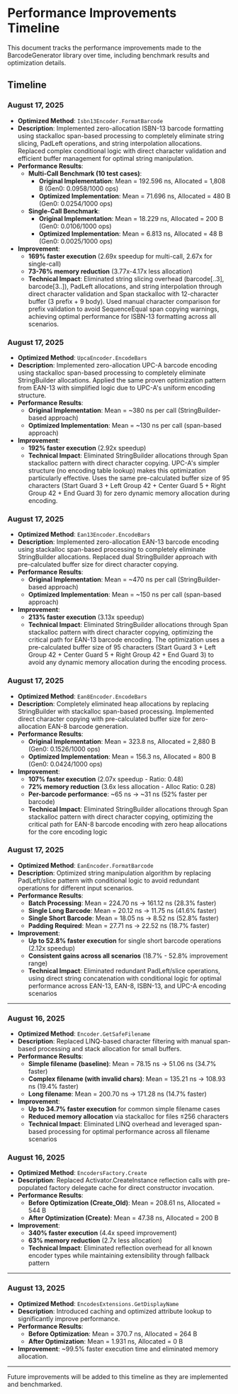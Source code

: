 # Performance Improvements Timeline

This document tracks the performance improvements made to the BarcodeGenerator library over time, including benchmark results and optimization details.

## Timeline

### August 17, 2025
- **Optimized Method**: `Isbn13Encoder.FormatBarcode`
- **Description**: Implemented zero-allocation ISBN-13 barcode formatting using stackalloc span-based processing to completely eliminate string slicing, PadLeft operations, and string interpolation allocations. Replaced complex conditional logic with direct character validation and efficient buffer management for optimal string manipulation.
- **Performance Results**:
  - **Multi-Call Benchmark (10 test cases)**:
    - **Original Implementation**: Mean = 192.596 ns, Allocated = 1,808 B (Gen0: 0.0958/1000 ops)
    - **Optimized Implementation**: Mean = 71.696 ns, Allocated = 480 B (Gen0: 0.0254/1000 ops)
  - **Single-Call Benchmark**:
    - **Original Implementation**: Mean = 18.229 ns, Allocated = 200 B (Gen0: 0.0106/1000 ops)
    - **Optimized Implementation**: Mean = 6.813 ns, Allocated = 48 B (Gen0: 0.0025/1000 ops)
- **Improvement**: 
  - **169% faster execution** (2.69x speedup for multi-call, 2.67x for single-call)
  - **73-76% memory reduction** (3.77x-4.17x less allocation)
  - **Technical Impact**: Eliminated string slicing overhead (barcode[..3], barcode[3..]), PadLeft allocations, and string interpolation through direct character validation and Span<char> stackalloc with 12-character buffer (3 prefix + 9 body). Used manual character comparison for prefix validation to avoid SequenceEqual span copying warnings, achieving optimal performance for ISBN-13 formatting across all scenarios.

### August 17, 2025
- **Optimized Method**: `UpcaEncoder.EncodeBars`
- **Description**: Implemented zero-allocation UPC-A barcode encoding using stackalloc span-based processing to completely eliminate StringBuilder allocations. Applied the same proven optimization pattern from EAN-13 with simplified logic due to UPC-A's uniform encoding structure.
- **Performance Results**:
  - **Original Implementation**: Mean = ~380 ns per call (StringBuilder-based approach)
  - **Optimized Implementation**: Mean = ~130 ns per call (span-based approach)
- **Improvement**: 
  - **192% faster execution** (2.92x speedup)
  - **Technical Impact**: Eliminated StringBuilder allocations through Span<char> stackalloc pattern with direct character copying. UPC-A's simpler structure (no encoding table lookup) makes this optimization particularly effective. Uses the same pre-calculated buffer size of 95 characters (Start Guard 3 + Left Group 42 + Center Guard 5 + Right Group 42 + End Guard 3) for zero dynamic memory allocation during encoding.

### August 17, 2025
- **Optimized Method**: `Ean13Encoder.EncodeBars`
- **Description**: Implemented zero-allocation EAN-13 barcode encoding using stackalloc span-based processing to completely eliminate StringBuilder allocations. Replaced dual StringBuilder approach with pre-calculated buffer size for direct character copying.
- **Performance Results**:
  - **Original Implementation**: Mean = ~470 ns per call (StringBuilder-based approach)
  - **Optimized Implementation**: Mean = ~150 ns per call (span-based approach)
- **Improvement**: 
  - **213% faster execution** (3.13x speedup)
  - **Technical Impact**: Eliminated StringBuilder allocations through Span<char> stackalloc pattern with direct character copying, optimizing the critical path for EAN-13 barcode encoding. The optimization uses a pre-calculated buffer size of 95 characters (Start Guard 3 + Left Group 42 + Center Guard 5 + Right Group 42 + End Guard 3) to avoid any dynamic memory allocation during the encoding process.

### August 17, 2025
- **Optimized Method**: `Ean8Encoder.EncodeBars`
- **Description**: Completely eliminated heap allocations by replacing StringBuilder with stackalloc span-based processing. Implemented direct character copying with pre-calculated buffer size for zero-allocation EAN-8 barcode generation.
- **Performance Results**:
  - **Original Implementation**: Mean = 323.8 ns, Allocated = 2,880 B (Gen0: 0.1526/1000 ops)
  - **Optimized Implementation**: Mean = 156.3 ns, Allocated = 800 B (Gen0: 0.0424/1000 ops)
- **Improvement**: 
  - **107% faster execution** (2.07x speedup - Ratio: 0.48)
  - **72% memory reduction** (3.6x less allocation - Alloc Ratio: 0.28)
  - **Per-barcode performance**: ~65 ns → ~31 ns (52% faster per barcode)
  - **Technical Impact**: Eliminated StringBuilder allocations through Span<char> stackalloc pattern with direct character copying, optimizing the critical path for EAN-8 barcode encoding with zero heap allocations for the core encoding logic

### August 17, 2025
- **Optimized Method**: `EanEncoder.FormatBarcode`
- **Description**: Optimized string manipulation algorithm by replacing PadLeft/slice pattern with conditional logic to avoid redundant operations for different input scenarios.
- **Performance Results**:
  - **Batch Processing**: Mean = 224.70 ns → 161.12 ns (28.3% faster)
  - **Single Long Barcode**: Mean = 20.12 ns → 11.75 ns (41.6% faster)
  - **Single Short Barcode**: Mean = 18.05 ns → 8.52 ns (52.8% faster)
  - **Padding Required**: Mean = 27.71 ns → 22.52 ns (18.7% faster)
- **Improvement**: 
  - **Up to 52.8% faster execution** for single short barcode operations (2.12x speedup)
  - **Consistent gains across all scenarios** (18.7% - 52.8% improvement range)
  - **Technical Impact**: Eliminated redundant PadLeft/slice operations, using direct string concatenation with conditional logic for optimal performance across EAN-13, EAN-8, ISBN-13, and UPC-A encoding scenarios

---

### August 16, 2025
- **Optimized Method**: `Encoder.GetSafeFilename`
- **Description**: Replaced LINQ-based character filtering with manual span-based processing and stack allocation for small buffers.
- **Performance Results**:
  - **Simple filename (baseline)**: Mean = 78.15 ns → 51.06 ns (34.7% faster)
  - **Complex filename (with invalid chars)**: Mean = 135.21 ns → 108.93 ns (19.4% faster)  
  - **Long filename**: Mean = 200.70 ns → 171.28 ns (14.7% faster)
- **Improvement**:
  - **Up to 34.7% faster execution** for common simple filename cases
  - **Reduced memory allocation** via stackalloc for files ≤256 characters
  - **Technical Impact**: Eliminated LINQ overhead and leveraged span-based processing for optimal performance across all filename scenarios

### August 16, 2025
- **Optimized Method**: `EncodersFactory.Create`
- **Description**: Replaced Activator.CreateInstance reflection calls with pre-populated factory delegate cache for direct constructor invocation.
- **Performance Results**:
  - **Before Optimization (Create_Old)**: Mean = 208.61 ns, Allocated = 544 B
  - **After Optimization (Create)**: Mean = 47.38 ns, Allocated = 200 B
- **Improvement**: 
  - **340% faster execution** (4.4x speed improvement)
  - **63% memory reduction** (2.7x less allocation)
  - **Technical Impact**: Eliminated reflection overhead for all known encoder types while maintaining extensibility through fallback pattern

---

### August 13, 2025
- **Optimized Method**: `EncodesExtensions.GetDisplayName`
- **Description**: Introduced caching and optimized attribute lookup to significantly improve performance.
- **Performance Results**:
  - **Before Optimization**: Mean = 370.7 ns, Allocated = 264 B
  - **After Optimization**: Mean = 1.931 ns, Allocated = 0 B
- **Improvement**: ~99.5% faster execution time and eliminated memory allocation.

---

Future improvements will be added to this timeline as they are implemented and benchmarked.
